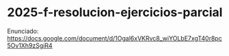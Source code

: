 # 2025-f-resolucion-ejercicios-parcial

Enunciado: https://docs.google.com/document/d/1Ogal6xVKRvc8_wiYOLbE7xgT40r8pc5Ov1Xh9zSgiR4
